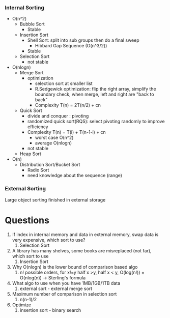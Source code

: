 ### Internal Sorting

* O\(n^2\)
  * Bubble Sort
    * Stable
  * Insertion Sort
    * Shell Sort: split into sub groups then do a final sweep
      * Hibbard Gap Sequence \(O\(n^3/2\)\)
    * Stable
  * Selection Sort
    * not stable
* O\(nlogn\)
  * Merge Sort
    * optimization
      * selection sort at smaller list
      * R.Sedgewick optimization: flip the right array, simplify the boundary check, when merge, left and right are "back to back"
      * Complexity T\(n\) = 2T\(n/2\) + cn
  * Quick Sort
    * divide and conquer : pivoting
    * randomized quick sort\(RQS\): select pivoting randomly to improve efficiency
    * Complexity T\(n\) = T\(i\) + T\(n-1-i\) + cn
      * worst case O\(n^2\)
      * average O\(nlogn\)
    * not stable
  * Heap Sort
* O\(n\)
  * Distribution Sort/Bucket Sort
    * Radix Sort
    * need knowledge about the sequence \(range\)

### External Sorting

Large object sorting finished in external storage

# Questions

1. If index in internal memory and data in external memory, swap data is very expensive, which sort to use?
   1. Selection Sort
2. A library has many shelves, some books are misreplaced \(not far\), which sort to use
   1. Insertion Sort
3. Why O\(nlogn\) is the lower bound of comparison based algo
   1. n! possible orders, for x!=y half x &gt;y, half x &lt; y, O\(log\(n!\)\) = O\(nlog\(n\)\) -&gt; Sterling's formula
4. What algo to use when you have 1MB/1GB/1TB data
   1. external sort - external merge sort
5. Maximum number of comparison in selection sort
   1. n\(n-1\)/2
6. Optimize
   1. insertion sort - binary search



